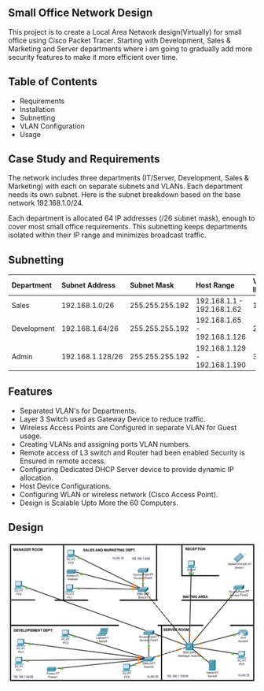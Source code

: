 ## Small Office Network Design

This project is to create a Local Area Network design(Virtually) for small office using Cisco Packet Tracer. Starting with Development, Sales & Marketing and Server departments where i am going to gradually add more security features to make it more efficient over time.

## Table of Contents
 - Requirements
 - Installation
 - Subnetting
 - VLAN Configuration
 - Usage

## Case Study and Requirements

The network includes three departments (IT/Server, Development, Sales & Marketing) with each on separate subnets and VLANs. Each department needs its own subnet. Here is the subnet breakdown based on the base network 192.168.1.0/24.

Each department is allocated 64 IP addresses (/26 subnet mask), enough to cover most small office requirements. This subnetting keeps departments isolated within their IP range and minimizes broadcast traffic.

## Subnetting

|Department|Subnet Address|Subnet Mask|Host Range|VLAN ID| 
| :-------- | :-------    | :------   | :------  | :----- 
| Sales | 192.168.1.0/26 | 255.255.255.192 | 192.168.1.1 - 192.168.1.62 | 10
Development| 192.168.1.64/26 | 255.255.255.192 | 192.168.1.65 - 192.168.1.126 | 20
Admin | 192.168.1.128/26| 255.255.255.192 | 192.168.1.129 - 192.168.1.190 | 30 

## Features
- Separated VLAN's for Departments.
- Layer 3 Switch used as Gateway Device to reduce traffic.
- Wireless Access Points are Configured in separate VLAN for Guest usage.
- Creating VLANs and assigning ports VLAN numbers.
- Remote access of L3 switch and Router had been enabled Security is Ensured in remote access.
- Configuring Dedicated DHCP Server device to provide dynamic IP allocation.
- Host Device Configurations.
- Configuring WLAN or wireless network (Cisco Access Point).
- Design is Scalable Upto More the 60 Computers.


## Design
![Design Images](https://github.com/ReshadSadik/Small-Office-Network-Guide/blob/main/Images/remote-connection-L3.png)
